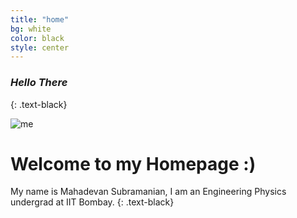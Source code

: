 ```yaml
---
title: "home"
bg: white
color: black
style: center
---
```


### *Hello There*
{: .text-black}


<div class="image-cropper">
  <img src="https://raw.githubusercontent.com/mahadevans2432/mahadevans2432.github.io/master/img/me.jpeg" alt="me" class="rounded" style:"float:left;width=300px;height=300px"/>
</div>

# Welcome to my Homepage :)
My name is Mahadevan Subramanian, I am an Engineering Physics undergrad at IIT Bombay.
{: .text-black}


